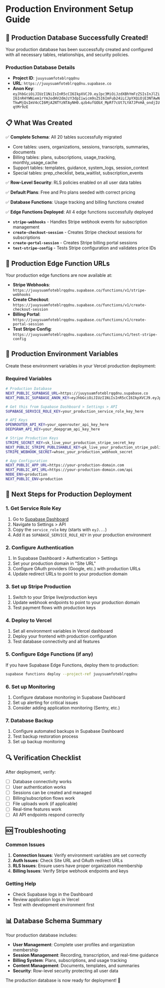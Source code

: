 # Production Environment Setup Guide

## 🎉 Production Database Successfully Created!

Your production database has been successfully created and configured with all necessary tables, relationships, and security policies.

### Production Database Details

- **Project ID**: `juuysuamfoteblrqqdnu`
- **URL**: `https://juuysuamfoteblrqqdnu.supabase.co`
- **Anon Key**: `eyJhbGciOiJIUzI1NiIsInR5cCI6IkpXVCJ9.eyJpc3MiOiJzdXBhYmFzZSIsInJlZiI6InR4YWNiem1rYmJodHV2dmJzY3dpIiwicm9sZSI6ImFub24iLCJpYXQiOjE3NTAwNTkwMjQsImV4cCI6MjA2NTYzNTAyNH0.qzb4ufGObX_MpRf7cUt7LYA7JPnHA_ondjIUqtMr9zE`

## 📋 What Was Created

✅ **Complete Schema**: All 20 tables successfully migrated
- Core tables: users, organizations, sessions, transcripts, summaries, documents
- Billing tables: plans, subscriptions, usage_tracking, monthly_usage_cache
- Support tables: templates, guidance, system_logs, session_context
- Special tables: prep_checklist, beta_waitlist, subscription_events

✅ **Row-Level Security**: RLS policies enabled on all user data tables

✅ **Default Plans**: Free and Pro plans seeded with correct pricing

✅ **Database Functions**: Usage tracking and billing functions created

✅ **Edge Functions Deployed**: All 4 edge functions successfully deployed
- **`stripe-webhooks`** - Handles Stripe webhook events for subscription management
- **`create-checkout-session`** - Creates Stripe checkout sessions for subscriptions  
- **`create-portal-session`** - Creates Stripe billing portal sessions
- **`test-stripe-config`** - Tests Stripe configuration and validates price IDs

## 🔗 Production Edge Function URLs

Your production edge functions are now available at:

- **Stripe Webhooks**: `https://juuysuamfoteblrqqdnu.supabase.co/functions/v1/stripe-webhooks`
- **Create Checkout**: `https://juuysuamfoteblrqqdnu.supabase.co/functions/v1/create-checkout-session`
- **Billing Portal**: `https://juuysuamfoteblrqqdnu.supabase.co/functions/v1/create-portal-session`
- **Test Stripe Config**: `https://juuysuamfoteblrqqdnu.supabase.co/functions/v1/test-stripe-config`

## 🔧 Production Environment Variables

Create these environment variables in your Vercel production deployment:

### Required Variables

```bash
# Production Database
NEXT_PUBLIC_SUPABASE_URL=https://juuysuamfoteblrqqdnu.supabase.co
NEXT_PUBLIC_SUPABASE_ANON_KEY=eyJhbGciOiJIUzI1NiIsInR5cCI6IkpXVCJ9.eyJpc3MiOiJzdXBhYmFzZSIsInJlZiI6InR4YWNiem1rYmJodHV2dmJzY3dpIiwicm9sZSI6ImFub24iLCJpYXQiOjE3NTAwNTkwMjQsImV4cCI6MjA2NTYzNTAyNH0.qzb4ufGObX_MpRf7cUt7LYA7JPnHA_ondjIUqtMr9zE

# Get this from Supabase Dashboard > Settings > API
SUPABASE_SERVICE_ROLE_KEY=your_production_service_role_key_here

# API Keys
OPENROUTER_API_KEY=your_openrouter_api_key_here
DEEPGRAM_API_KEY=your_deepgram_api_key_here

# Stripe Production Keys
STRIPE_SECRET_KEY=sk_live_your_production_stripe_secret_key
NEXT_PUBLIC_STRIPE_PUBLISHABLE_KEY=pk_live_your_production_stripe_publishable_key
STRIPE_WEBHOOK_SECRET=whsec_your_production_webhook_secret

# App Configuration
NEXT_PUBLIC_APP_URL=https://your-production-domain.com
NEXT_PUBLIC_API_URL=https://your-production-domain.com/api
NODE_ENV=production
NEXT_PUBLIC_ENV=production
```

## 🚀 Next Steps for Production Deployment

### 1. Get Service Role Key
1. Go to [Supabase Dashboard](https://supabase.com/dashboard/project/juuysuamfoteblrqqdnu)
2. Navigate to Settings > API
3. Copy the `service_role` key (starts with `eyJ...`)
4. Add it as `SUPABASE_SERVICE_ROLE_KEY` in your production environment

### 2. Configure Authentication
1. In Supabase Dashboard > Authentication > Settings
2. Set your production domain in "Site URL"
3. Configure OAuth providers (Google, etc.) with production URLs
4. Update redirect URLs to point to your production domain

### 3. Set up Stripe Production
1. Switch to your Stripe live/production keys
2. Update webhook endpoints to point to your production domain
3. Test payment flows with production keys

### 4. Deploy to Vercel
1. Set all environment variables in Vercel dashboard
2. Deploy your frontend with production configuration
3. Test database connectivity and all features

### 5. Configure Edge Functions (if any)
If you have Supabase Edge Functions, deploy them to production:
```bash
supabase functions deploy --project-ref juuysuamfoteblrqqdnu
```

### 6. Set up Monitoring
1. Configure database monitoring in Supabase Dashboard
2. Set up alerting for critical issues
3. Consider adding application monitoring (Sentry, etc.)

### 7. Database Backup
1. Configure automated backups in Supabase Dashboard
2. Test backup restoration process
3. Set up backup monitoring

## 🔍 Verification Checklist

After deployment, verify:
- [ ] Database connectivity works
- [ ] User authentication works
- [ ] Sessions can be created and managed
- [ ] Billing/subscription flows work
- [ ] File uploads work (if applicable)
- [ ] Real-time features work
- [ ] All API endpoints respond correctly

## 🆘 Troubleshooting

### Common Issues
1. **Connection Issues**: Verify environment variables are set correctly
2. **Auth Issues**: Check Site URL and OAuth redirect URLs
3. **RLS Issues**: Ensure users have proper organization membership
4. **Billing Issues**: Verify Stripe webhook endpoints and keys

### Getting Help
- Check Supabase logs in the Dashboard
- Review application logs in Vercel
- Test with development environment first

## 📊 Database Schema Summary

Your production database includes:
- **User Management**: Complete user profiles and organization membership
- **Session Management**: Recording, transcription, and real-time guidance
- **Billing System**: Plans, subscriptions, and usage tracking
- **Content Management**: Documents, templates, and summaries
- **Security**: Row-level security protecting all user data

The production database is now ready for deployment! 🎉 